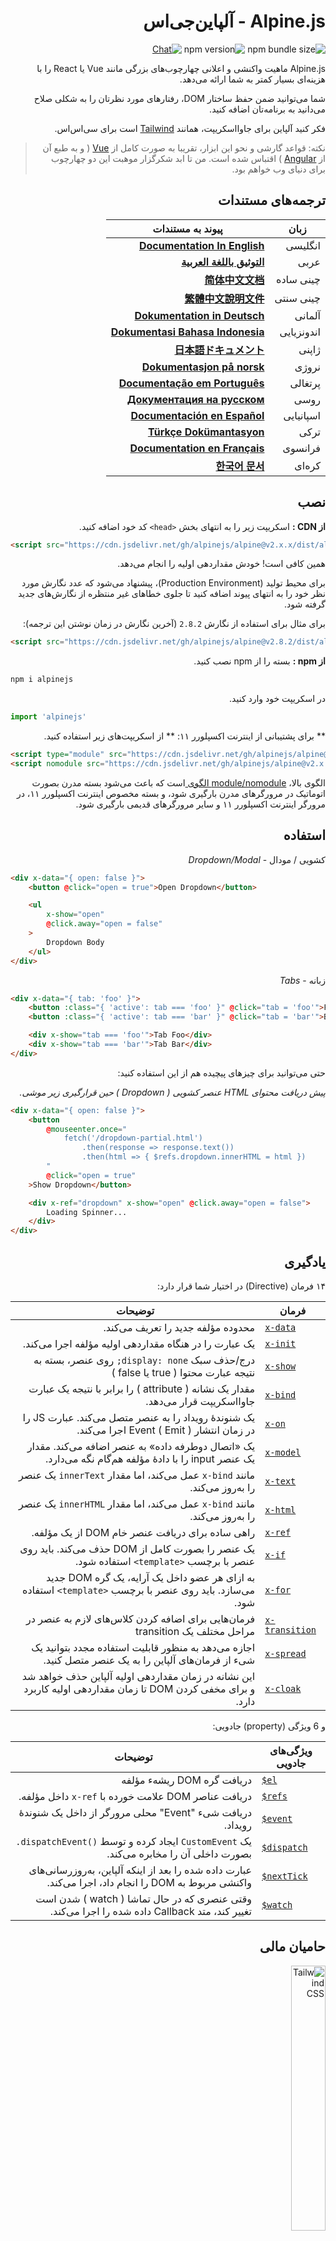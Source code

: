 <div dir="rtl">
  
# Alpine.js - آلپاین‌جی‌اس

![npm bundle size](https://img.shields.io/bundlephobia/minzip/alpinejs)
![npm version](https://img.shields.io/npm/v/alpinejs)
[![Chat](https://img.shields.io/badge/chat-on%20discord-7289da.svg?sanitize=true)](https://alpinejs.codewithhugo.com/chat/)

Alpine.js ماهیت واکنشی و اعلانی چهارچوب‌های بزرگی مانند Vue یا React را با هزینه‌ای بسیار کمتر به شما ارائه می‌دهد.

شما می‌توانید ضمن حفظ ساختار DOM، رفتارهای مورد نظرتان را به شکلی صلاح می‌دانید به برنامه‌تان اضافه کنید.

فکر کنید آلپاین برای جاوااسکریپت، همانند [Tailwind](https://tailwindcss.com/) است برای سی‌اس‌اس.

> نکته: قواعد گارشی و نحو این ابزار، تقریبا به صورت کامل از [Vue](https://vuejs.org/) ( و به طبع آن از [Angular](https://angularjs.org/) ) اقتباس شده است.
من تا ابد شکرگزار موهبت این دو چهارچوب برای دنیای وب خواهم بود.

## ترجمه‌های مستندات

| زبان | پیوند به مستندات |
| --- | --- |
| انگلیسی | [**Documentation In English**](./README.md) |
| عربی | [**التوثيق باللغة العربية**](./README.ar.md) |
| چینی ساده | [**简体中文文档**](./README.zh-CN.md) |
| چینی سنتی | [**繁體中文說明文件**](./README.zh-TW.md) |
| آلمانی | [**Dokumentation in Deutsch**](./README.de.md) |
| اندونزیایی | [**Dokumentasi Bahasa Indonesia**](./README.id.md) |
| ژاپنی | [**日本語ドキュメント**](./README.ja.md) |
| نروژی | [**Dokumentasjon på norsk**](./README.no.md) |
| پرتغالی | [**Documentação em Português**](./README.pt.md) |
| روسی | [**Документация на русском**](./README.ru.md) |
| اسپانیایی | [**Documentación en Español**](./README.es.md) |
| ترکی | [**Türkçe Dokümantasyon**](./README.tr.md) |
| فرانسوی | [**Documentation en Français**](./README.fr.md) |
| کره‌ای | [**한국어 문서**](./README.ko.md) |

## نصب

**از CDN :** اسکریپت زیر را به انتهای بخش `<head>` کد خود اضافه کنید.

<div dir="ltr">

```html
<script src="https://cdn.jsdelivr.net/gh/alpinejs/alpine@v2.x.x/dist/alpine.min.js" defer></script>
```

</div>

همین کافی است! خودش مقداردهی اولیه را انجام می‌دهد.

برای محیط تولید (Production Environment)، پیشنهاد می‌شود که عدد نگارش مورد نظر خود را به انتهای پیوند اضافه کنید تا جلوی خطاهای غیر منتظره از نگارش‌های جدید گرفته شود.

برای مثال برای استفاده از نگارش `2.8.2` (آخرین نگارش در زمان نوشتن این ترجمه):

<div dir="ltr">

```html
<script src="https://cdn.jsdelivr.net/gh/alpinejs/alpine@v2.8.2/dist/alpine.min.js" defer></script>
```

</div>

**از npm :** بسته را از npm نصب کنید.

<div dir="ltr">

```js
npm i alpinejs
```

</div>

در اسکریپت خود وارد کنید.

<div dir="ltr">

```js
import 'alpinejs'
```

</div>

** برای پشتیبانی از اینترنت اکسپلورر ۱۱: ** از اسکریپت‌های زیر استفاده کنید.

<div dir="ltr">

```html
<script type="module" src="https://cdn.jsdelivr.net/gh/alpinejs/alpine@v2.x.x/dist/alpine.min.js"></script>
<script nomodule src="https://cdn.jsdelivr.net/gh/alpinejs/alpine@v2.x.x/dist/alpine-ie11.min.js" defer></script>
```

</div>

الگوی بالا، [module/nomodule الگوی ](https://philipwalton.com/articles/deploying-es2015-code-in-production-today/)
است که باعث می‌شود بسته مدرن بصورت اتوماتیک در مرورگرهای مدرن بارگیری شود، و بسته مخصوص اینترنت اکسپلورر ۱۱، در مرورگر اینترنت اکسپلورر ۱۱ و سایر مرورگرهای قدیمی بارگیری شود.

## استفاده

کشویی / مودال - *Dropdown/Modal*

<div dir="ltr">

```html
<div x-data="{ open: false }">
    <button @click="open = true">Open Dropdown</button>

    <ul
        x-show="open"
        @click.away="open = false"
    >
        Dropdown Body
    </ul>
</div>
```

</div>

زبانه - *Tabs*

<div dir="ltr">

```html
<div x-data="{ tab: 'foo' }">
    <button :class="{ 'active': tab === 'foo' }" @click="tab = 'foo'">Foo</button>
    <button :class="{ 'active': tab === 'bar' }" @click="tab = 'bar'">Bar</button>

    <div x-show="tab === 'foo'">Tab Foo</div>
    <div x-show="tab === 'bar'">Tab Bar</div>
</div>
```

</div>

حتی می‌توانید برای چیزهای پیچیده هم از این استفاده کنید:

*پیش دریافت محتوای HTML عنصر کشویی ( Dropdown ) حین قرارگیری زیر موشی.*

<div dir="ltr">

```html
<div x-data="{ open: false }">
    <button
        @mouseenter.once="
            fetch('/dropdown-partial.html')
                .then(response => response.text())
                .then(html => { $refs.dropdown.innerHTML = html })
        "
        @click="open = true"
    >Show Dropdown</button>

    <div x-ref="dropdown" x-show="open" @click.away="open = false">
        Loading Spinner...
    </div>
</div>
```

</div>

## یادگیری

۱۴ فرمان (Directive) در اختیار شما قرار دارد:

| فرمان | توضیحات |
| --- | --- |
| <div dir="ltr">[`x-data`](#x-data)</div> | محدوده مؤلفه جدید را تعریف می‌کند. |
| <div dir="ltr">[`x-init`](#x-init)</div> | یک عبارت را در هنگاه مقداردهی اولیه مؤلفه اجرا می‌کند. |
| <div dir="ltr">[`x-show`](#x-show)</div> | درج/حذف سبک `display: none;` روی عنصر، بسته به نتیجه عبارت محتوا ( true یا false ) |
| <div dir="ltr">[`x-bind`](#x-bind)</div> | مقدار یک نشانه ( attribute ) را برابر با نتیجه یک عبارت جاوااسکریپت قرار می‌دهد. |
| <div dir="ltr">[`x-on`](#x-on)</div> | یک شنوندهٔ رویداد را به عنصر متصل می‌کند. عبارت JS را در زمان انتشار ( Emit ) Event اجرا می‌کند. |
| <div dir="ltr">[`x-model`](#x-model)</div> | یک «اتصال دوطرفه داده» به عنصر اضافه می‌کند. مقدار یک عنصر input را با دادهٔ مؤلفه هم‌گام نگه می‌دارد. |
| <div dir="ltr">[`x-text`](#x-text)</div> | مانند `x-bind` عمل می‌کند، اما مقدار `innerText` یک عنصر را به‌روز می‌کند. |
| <div dir="ltr">[`x-html`](#x-html)</div> | مانند `x-bind` عمل می‌کند، اما مقدار `innerHTML` یک عنصر را به‌روز می‌کند. |
| <div dir="ltr">[`x-ref`](#x-ref)</div> | راهی ساده برای دریافت عنصر خام DOM از یک مؤلفه. |
| <div dir="ltr">[`x-if`](#x-if)</div> | یک عنصر را بصورت کامل از DOM حذف می‌کند. باید روی عنصر با برچسب `<template>` استفاده شود. |
| <div dir="ltr">[`x-for`](#x-for)</div> | به ازای هر عضو داخل یک آرایه، یک گره DOM جدید می‌سازد. باید روی عنصر با برچسب `<template>` استفاده شود. |
| <div dir="ltr">[`x-transition`](#x-transition)</div> | فرمان‌هایی برای اضافه کردن کلاس‌های لازم به عنصر در مراحل مختلف یک transition |
| <div dir="ltr">[`x-spread`](#x-spread)</div> | اجازه می‌دهد به منظور قابلیت استفاده مجدد بتوانید یک شیء از فرمان‌های آلپاین را به یک عنصر متصل کنید. |
| <div dir="ltr">[`x-cloak`](#x-cloak)</div> | این نشانه در زمان مقداردهی اولیه آلپاین حذف خواهد شد و برای مخفی کردن DOM تا زمان مقداردهی اولیه کاربرد دارد. |

و 6 ویژگی (property) جادویی:

| ویژگی‌های جادویی | توضیحات |
| --- | --- |
| <div dir="ltr">[`$el`](#el)</div> |  دریافت گره DOM ریشهء مؤلفه |
| <div dir="ltr">[`$refs`](#refs)</div> | دریافت عناصر DOM علامت خورده با `x-ref` داخل مؤلفه. |
| <div dir="ltr">[`$event`](#event)</div> | دریافت شیء "Event" محلی مرورگر از داخل یک شنوندهٔ رویداد. |
| <div dir="ltr">[`$dispatch`](#dispatch)</div> | یک `CustomEvent` ایجاد کرده و توسط <span dir="ltr">`.dispatchEvent()`</span> بصورت داخلی آن را مخابره می‌کند. |
| <div dir="ltr">[`$nextTick`](#nexttick)</div> | عبارت داده شده را بعد از اینکه آلپاین، به‌روزرسانی‌های واکنشی مربوط به DOM را انجام داد، اجرا می‌کند. |
| <div dir="ltr">[`$watch`](#watch)</div> | وقتی عنصری که در حال تماشا ( watch ) شدن است تغییر کند، متد Callback داده شده را اجرا می‌کند. |


## حامیان مالی

<img width="33%" src="https://refactoringui.nyc3.cdn.digitaloceanspaces.com/tailwind-logo.svg" alt="Tailwind CSS">

**می‌خواهید لوگوی شما اینجا بیاید؟ [در توییتر پیام دهید.](https://twitter.com/calebporzio)**

## پروژه‌های انجام شده توسط جامعه

* [Alpine Devtools](https://github.com/HugoDF/alpinejs-devtools)
* [Alpine Magic Helpers](https://github.com/KevinBatdorf/alpine-magic-helpers)
* [Alpine Weekly Newsletter](https://alpinejs.codewithhugo.com/newsletter/)
* [Spruce (State Management)](https://github.com/ryangjchandler/spruce)
* [Awesome Alpine](https://github.com/ryangjchandler/awesome-alpine)
* [Turbolinks Adapter](https://github.com/SimoTod/alpine-turbolinks-adapter)

### فرمان‌ها - Directives

---

### `x-data`

**مثال :**
<span dir="ltr">`<div x-data="{ foo: 'bar' }">...</div>`</span>

**ساختار**
<span dir="ltr">`<div x-data="[object literal]">...</div>`</span>

`x-data` یک محدودهٔ مؤلفه جدید تعریف می‌کند و به چهارچوب دستور می‌دهد که یک مؤلفه با شیء دادهٔ وارد شده بسازد.

فرض کنید این همان ویژگی `data` در یک مؤلفه Vue است.

**استخراج منطق مؤلفه**

می‌توانید داده (و رفتار) را بصورت متدهایی با قابلیت استفاده مجدد استخراج کنید.

<div dir="ltr">

```html
<div x-data="dropdown()">
    <button x-on:click="open">Open</button>

    <div x-show="isOpen()" x-on:click.away="close">
        // عنصر کشویی - Dropdown
    </div>
</div>

<script>
    function dropdown() {
        return {
            show: false,
            open() { this.show = true },
            close() { this.show = false },
            isOpen() { return this.show === true },
        }
    }
</script>
```

</div>

> **برای کاربرانی که از سامانه‌های بسته‌بندی کننده (Bundler) استفاده می‌کنند:**
لطفا این نکته را در نظر داشته باشید که آلپاین به متدهایی دسترسی پیدا می‌کند که در محدوده ی کلی ( `window` ) تعریف شده باشند، باید بطور مشخص متدهایتان را به `window` متصل کنید تا بتوانید در `x-data` از آنها استفاده کنید. مانند <span dir="ltr">`window.dropdown = function () {}`</span>.
( این به آن خاطر است که در Webpack، Rollup، Parcel و ... توابعی که تعریف می‌کنید بصورت پیش فرض در محدوده ماژولِ مورد استفاده تعریف می‌شوند، نه `window`. )


همچنین می‌توانید چندیدن شیء داده را با استفاده از تخریب شیء (object destructuring) با هم مخلوط کنید.

<div dir="ltr">

```html
<div x-data="{...dropdown(), ...tabs()}">
```

</div>

---

### `x-init`
**مثال:**
<span dir="ltr">`<div x-data="{ foo: 'bar' }" x-init="foo = 'baz'"></div>`</span>

**ساختار:**
<span dir="ltr">`<div x-data="..." x-init="[expression]"></div>`</span>

`x-init` یک عبارت را در هنگاه مقدار دهی اولیه مؤلفه اجرا می‌کند.

If you wish to run code AFTER Alpine has made its initial updates to the DOM (something like a `mounted()` hook in VueJS), you can return a callback from `x-init`, and it will be run after:

اگر می‌خواهید که کدی را بعد از اینکه Alpine آپدیت‌های اولیه ی خود روی DOM را انجام داده، اجرا کنید ( چیزی مانند قلاب `mounted` در VueJS )، می‌توانید یک callback از `x-init` بازگردانید، که پس از آن اجرا خواهد شد.

<div dir="ltr">`x-init="() => { // در اینجا ما به وضعیت پس از مقداردهی اولیه DOM دسترسی داریم. // }"`</div>

---

### `x-show`
**مثال:**
<span dir="ltr">`<div x-show="open"></div>`</span>

**ساختار:**
<span dir="ltr">`<div x-show="[عبارت]"></div>`</span>

`x-show` استایل `display: none;` روی عنصر را بسته به نتیجه عبارت محتوا ( `true` یا `false` ) درج یا حذف می‌کند.

**x-show.transition**

`x-show.transition` یک API ساده برای این است که بتوانید عملیات `x-show` را با استفاده از transition‌های css لذت بخش تر کنید.

<div dir="ltr">

```html
<div x-show.transition="open">
    این محتوا با انتقال وارد و خارج می‌شود.
</div>
```

</div>

| فرمان | توضیحات |
| --- | --- |
| <span dir="ltr">`x-show.transition`</span> | یک Fade و Scale همزمان. (opacity, scale: 0.95, timing-function: cubic-bezier(0.4, 0.0, 0.2, 1), duration-in: 150ms, duration-out: 75ms)
| <span dir="ltr">`x-show.transition.in`</span> | فقط transition به داخل. |
| <span dir="ltr">`x-show.transition.out`</span> | فقط transition به خارج. |
| <span dir="ltr">`x-show.transition.opacity`</span> | فقط از fade استفاده کن. |
| <span dir="ltr">`x-show.transition.scale`</span> | فقط از scale استفاده کن. |
| <span dir="ltr">`x-show.transition.scale.75`</span> | سفارشی کردن مقدار "scale" در CSS به `transform: scale(.75)`. |
| <span dir="ltr">`x-show.transition.duration.200ms`</span> | تنظیم ورود transition به 200ms. خروج به نصف این مقدار تنظیم می‌شود(100ms). |
| <span dir="ltr">`x-show.transition.origin.top.right`</span> | سفارشی کردن مقدار "transform origin" در CSS به `transform-origin: top right`. |
| <span dir="ltr">`x-show.transition.in.duration.200ms.out.duration.50ms`</span> | مدت‌های مختلف برای "ورود - in" و "خروج - in". |


> نکته: تمام این اصلاح‌کننده‌های transition می‌توانند با همدیگر به کار بروند. برای مثال این فرمان (هرچند مسخره! اما) درست است :
> 
> `x-show.transition.in.duration.100ms.origin.top.right.opacity.scale.85.out.duration.200ms.origin.bottom.left.opacity.scale.95`

> نکته: `x-show` منتظر خواهد ماند تا تمامی فرزندان عنصرش transition خروجشان را به پایان برسانند، اگر می‌خواهید این رفتار را دور بزنید، عبارت `.immediate` را اضافه کنید.


<div dir="ltr">

```html
<div x-show.immediate="open">
    <div x-show.transition="open">
</div>
```

</div>

---

### `x-bind`

> نکته: می‌توانید از ترکیب کوتاه‌تر ":" استفاده کنید:
<span dir="ltr">`:type="..."`.</span>

**مثال:**
<span dir="ltr">`<input x-bind:type="inputType">`</span>

**ساختار:**
<span dir="ltr">`<input x-bind:[attribute]="[expression]">`</span>

`x-bind` مقدار یک نشانه ( attribute ) را برابر با نتیجه ی یک عبارت جاوااسکریپت قرار می‌دهد. عبارت داخل آن، به تمامی کلید‌های آبجکت دیتای مؤلفه دسترسی دارد، و هر  زمان که دیتای آن آپدیت شد، آن هم آپدیت می‌شود.

> نکته: اتصالات نشانه ها، تنها زمانی آپدیت می‌شوند که وابستگی هایشان آپدیت شوند. چهارچوب آنقدر باهوش هست که تغییرات دیتا را نظارت کند و بفهمد کدام اتصالات به دیتای تغییر یافته بستگی دارند.

**`x-bind` برای نشانه ی کلاس ها**

`x-bind` وقتی که به یک نشانه ی `class` متصل شود، به شیوه ی متفاوتی عمل می‌کند.

برای کلاس ها، شما مقدار را برابر یا یک آبجکت قرار می‌دهید که کلید‌های آن، نام `class`‌های مورد نظر می‌باشد، و مقادیر این کلیدها، عبارت هایی هستند که نتیجه ی ( یا مقدار ) آنها، مشخص می‌کند که `class` مورد نظر در عنصر اعمال شود یا خیر.

برای مثال:
`<div x-bind:class="{ 'hidden': foo }"></div>`

در این مثال, کلاس "hidden" فقط زمانی اعمال می‌شود که مقدار دیتای `foo` برابر با `true` شود.

**`x-bind` برای نشانه‌های بولی ( True یا False )**


`x-bind` همانطور که از نشانه‌های مقداری پشتیبانی می‌کند، از نشانه‌ها boolean هم پشتیبانی می‌کند، استفاده از یک متغیر به عنوان شرط یا هر عبارت جاوااسکریپت که به مقادیر `true` یا `false` نتیجه می‌شود.

برای مثال:

<div dir="ltr">

```html
<!-- با در نظر گرفتن: -->
<button x-bind:disabled="myVar">Click me</button>

<!-- زمانی که `myVar` برابر با `true` باشد: -->
<button disabled="disabled">Click me</button>

<!-- زمانی که `myVar` برابر با `false` باشد: -->
<button>Click me</button>
```

</div>

این نشانه ی `disabled` را بسته به `true` یا `false` بودن مقدار `myVar` به عنصر اضافه / حذف می‌کند.


نشانه‌های بولین طبق [ مشخصات HTML ](https://html.spec.whatwg.org/multipage/indices.html#attributes-3:boolean-attribute) پشتیبانی می‌شوند. برای مثال `disabled`، `readonly`، `required`، `checked`، `hidden`، `selected`، `open` و ... .

> نکته: اگر می‌خواهید وضعیت `false` برای نشانه ی شما نمایش داده شود، مثل
<span dir="ltr">`aria-*`</span>
، عبارت
<span dir="ltr">`.toString()`</span>
را به مقدار نشانه اضافه کنید و به نشانه متصل کنید. برای مثال : 
<span dir="ltr">`:aria-expanded="isOpen.toString()"`</span>
 برای هر مقدار `isOpen` به عنصر اضافه خواهد شد، چه `true` باشد و چه `false`.

**تغییر دهنده <span dir="ltr">`.camel`</span>**
**مثل :**
<span dir="ltr">`<svg x-bind:view-box.camel="viewBox">`</span>


تغییر دهنده `camel`، معادل "camel case" یک نشانه را به مقدار خود متصل می‌کند. در مثال بالا، مقدار نشانه `viewBox`، به نشانه  با نام `viewBox` متصل می‌شود، به جای نشانه با نام `view-box`.

---

### `x-on`

> نکته: شما آزادید تا از ترکیب "@" استفاده کنید. : <span dir="ltr">`@click="..."`</span>.

**مثال:** <span dir="ltr">`<button x-on:click="foo = 'bar'"></button>`</span>

**ساختار:** <span dir="ltr">`<button x-on:[event]="[expression]"></button>`</span>

`x-on` به المنتی که به آن متصل شده است، یک "Event Listener" وصل می‌کند. وقتی که "event" مورد نظر اعلان می‌شود، عبارت جاوااسکریپتی که به عنوان مقدار `x-on` ست کرده اید، اجرا می‌شود. شما می‌توانید `x-on` را با هر "Event" ای که برای عنصر مورد نظر در دسترس است استفاده کنید. برای دسترسی به لیست کامل "Event"‌ها و مقادیر احتمالی آنها، به [مرجع "Event"‌ها در MDN](https://developer.mozilla.org/en-US/docs/Web/Events) مراجعه کنید.

اگر هر دیتایی در این عبارت تغییر داده شود، سایر نشانه‌های "متصل" به این دیتا هم آپدیت خواهند شد.

> نکته: شما همچنین می‌توانید در مقدار آن، نام یک متد را قرار دهید.

**مثال:** <span dir="ltr">`<button x-on:click="myFunction"></button>`</span>

این برابر است با: <span dir="ltr">`<button x-on:click="myFunction($event)"></button>`</span>

**تغییر دهنده‌های `keydown`**

**مثال:** <span dir="ltr">`<input type="text" x-on:keydown.escape="open = false">`</span>

شما می‌توانید برای استفاده از تغییر دهنده‌های "keydown" اضافه شده به فرمان `x-on:keydown`، یک نوع کلید خاص را مشخص کنید. در نظر داشته باشید که نام تغییر دهنده ها، معادل "Kebab-case" مقادیر `Event.key` هستند.

مثال ها: `enter`، `escape`، `arrow-up`، `arrow-down`

> نکته: همچنین می‌توانید به "Event" ترکیب کلید‌های سیستمی "Listen" کنید:
<span dir="ltr">`x-on:keydown.cmd.enter="foo"`</span>

**تغییر دهنده <span dir="ltr">`.away`</span>**

**مثال:** <span dir="ltr">`<div x-on:click.away="showModal = false"></div>`</span>

زمانی که تغییر دهنده ی 
<span dir="ltr">`.away`</span>
حاضر باشد، عبارت مسئول رویداد فقط زمانی اجرا می‌شود که رویداد از یک منشا دیگری آغاز شده باشد، نه خود عنصر و فرزندان آن. 

این زمانی به کار می‌آید که می‌خواهیم المنت‌های کشویی و مودال‌ها را با کلیک کاربر روی سایر نقاط DOM مخفی کنیم.

**تغییر دهنده <span dir="ltr">`.prevent`</span>**
**مثال:** <span dir="ltr">`<input type="checkbox" x-on:click.prevent>`</span>

اضافه کردن `.prevent` به یک شنونده رویداد ( Event Listener )، باعث می‌شود که متد `preventDefault` روی رویداد مورد نظر اجرا شود. در مثال بالا، این باعث می‌شود که عنصر "Checkbox" با کلیک کاربر تیک نمیخورد.

**تغییر دهنده <span dir="ltr">`.stop`</span>**
**مثال:** <span dir="ltr">`<div x-on:click="foo = 'bar'"><button x-on:click.stop></button></div>`</span>


اضافه کردن `.stop` به یک شنونده رویداد، باعث فراخوانی متد `stopPropagation` روی رویداد مورد نظر می‌شود. در مثال بالا، این به آن معنیست که رویداد "click" بصورت حبابی از عنصر `<button>` به عنصر خارجی `<div>` نخواهد رسید. به عبارت دیگر، وقتی کاربر روی `<button>` کلیک می‌کند، متغییر `foo` مقدار `'bar'` را نخواهد گرفت.

**تغییر دهنده <span dir="ltr">`.self`</span>**
**مثال:** <span dir="ltr">`<div x-on:click.self="foo = 'bar'"><button></button></div>`</span>

اضافه کردن 
<span dir="ltr">`.self`</span>
 به یک شنونده ی رویداد، باعث می‌شود که عبارت متصل شده به آن فقط زمانی فراخوانی شود که 
<span dir="ltr">`$event.target`</span>
خود عنصر باشد. در مثال بالا، این به به آن معنیست که رویداد "click" که بصورت حبابی از عنصر `<button>` به عنصر خارجی `<div>` می‌رسد، عبارت متصل به آن را **اجرا نخواهد کرد**.

**تغییر دهنده <span dir="ltr">`.window`</span>**
**مثال:** <span dir="ltr">`<div x-on:resize.window="isOpen = window.outerWidth > 768 ? false : open"></div>`</span>

اضافه کردن 
<span dir="ltr">`.window`</span>
 به یک شنونده ی رویداد، باعث می‌شود که شنونده به جای نصب روی نود DOM تعریف شده، روی آبجکت کلی "window" نصب می‌شود. این زمانی به کار می‌آید که می‌خواهید وضعیت یک مؤلفه را به همراه تغییری در "window" تغییر دهید، مثل رویداد "resize". در این مثال، وقتی که عرض پنجره از 768 پیکسل بیشتر شود، ما مودال یا عنصر کشویی مورد نظر را می‌بندیم، در غیر اینصورت وضعیت ثابت می‌ماند.

>نکته: شما همچنین می‌توانید از تغییر دهنده
<span dir="ltr">`.document`</span>
استفاده کنید تا شنونده را به جای `window` به `document` متصل کنید.

**تغییر دهنده <span dir="ltr">`.once`</span>**
**مثال:** `<button x-on:mouseenter.once="fetchSomething()"></button>`

اضافه کردن تغییر دهنده
<span dir="ltr">`.once`</span>
به یک شنونده رویداد، اطمینان حاصل می‌کند که شنونده فقط یک بار اجرا می‌شود. این زمانی به کار می‌آید که بخواهیم کاری را فقط یک بار انجام دهیم، مثل دریافت بخش هایی از "HTML" و امثال آنها.


**تغییر دهنده <span dir="ltr">`.passive`</span>**
**مثال:** `<button x-on:mousedown.passive="interactive = true"></button>`

اضافه کردن تغییر دهنده
<span dir="ltr">`.passive`</span>
به یک شنونده رویداد، آن شنونده را منفعل می‌کند، این به آن معناست که
<span dir="ltr">`preventDefault()`</span>
روی هیچ رویدادی که پردازش می‌شود کار نخواهد کرد. برای مثال، این رفتار می‌تواند به کارایی اسکرول در دستگاه‌های تاچ کمک کند.


**تغییر دهنده <span dir="ltr">`.debounce`</span>**
**مثال:** `<input x-on:input.debounce="fetchSomething()">`

تغییر دهنده ی `debounce`، اجازه می‌دهد تا یک شنونده ی رویداد را "رد" کرد. به عبارت دیگر، شنونده ی رویداد تا وقتی که یک زمان معین از آخرین اعلان رویداد نگذشته باشد، اجرا نخواهد شد. وقتی که زمان اجرای شنونده ی رویداد فرارسید، آخرین فراخوانی شنونده اجرا خواهد شد.

زمان پیش فرض انتظار "debounce" 250 میلی ثانیه است.

اگر مایلید این زمان را شخصی سازی کنید، می‌توانید به این شکل عمل کنید :

<div dir="ltr">

```
<input x-on:input.debounce.750="fetchSomething()">
<input x-on:input.debounce.750ms="fetchSomething()">
```

</div>

**تغییر دهنده <span dir="ltr">`.camel`</span>**
**مثال:** `<input x-on:event-name.camel="doSomething()">`

تغییر دهنده
<span dir="ltr">`.camel`</span>
، یک شنونده به رویداد با نامی معادل "camel case" شده ی نام رویداد داده شده متصل خواهد کرد.
در مثال بالا، عبارت مشخص شده، زمانی اجرا می‌شود که رویدادی با نام `eventName` منتشر شده باشد.

---

### `x-model`
**مثال:** <span dir="ltr">`<input type="text" x-model="foo">`</span>

**ساختار:** <span dir="ltr">`<input type="text" x-model="[data item]">`</span>

`x-model` یک "اتصال دوطرفه داده" به عنصر اضافه می‌کند. به عبارت دیگر، مقدار یک عنصر input را با داده ی متناظر آن در مؤلفه هماهنگ نگه می‌دارد.

> نکته: `x-model` به اندازه ای باهوش است که می‌تواند تغییرات در المنت‌ها ورودی text، checkboxها، دکمه‌های radio، textarea ها، select ها، و multiple select‌ها را تشخیص دهد. در این سناریو ها، باید آنطور که
[Vue عمل می‌کند](https://vuejs.org/v2/guide/forms.html)
، عمل کند.

**تغییر دهنده <span dir="ltr">`.number`</span>**
**مثال:** <span dir="ltr">`<input x-model.number="age">`</span>

تغییر دهنده
<span dir="ltr">`.number`</span>
، مقدار یک فیلد ورودی را به عدد تبدیل می‌کند. اگر مقدار مورد نظر قابل پارس کردن به عدد نباشد، مقدار اصلی را باز می‌گرداند.

**تغییر دهنده <span dir="ltr">`.debounce`</span>**
**مثال:** <span dir="ltr">`<input x-model.debounce="search">`</span>

The `debounce` modifier allows you to add a "debounce" to a value update. In other words, the event handler will NOT run until a certain amount of time has elapsed since the last event that fired. When the handler is ready to be called, the last handler call will execute.

تغییر دهنده
<span dir="ltr">`.debounce`</span>
اجازه میدهد که به آپدیت مقدار فیلد ورودی، رفتار رد کردن ( Debounce ) بدهید. به عبارت دیگر، شنونده ی رویداد تا وقتی که یک زمان معین از آخرین اعلان رویداد نگذشته باشد، اجرا نخواهد شد. وقتی که زمان اجرای شنونده ی رویداد فرارسید، آخرین فراخوانی شنونده اجرا خواهد شد.

زمان پیش فرض انتظار "debounce" 250 میلی ثانیه است.

اگر مایلید این زمان را شخصی سازی کنید، می‌توانید به این شکل عمل کنید :

<div dir="ltr">

```
<input x-model.debounce.750="search">
<input x-model.debounce.750ms="search">
```

</div>

---

### `x-text`
**مثال:** <span dir="ltr">`<span x-text="foo"></span>`</span>

**ساختار:** <span dir="ltr">`<span x-text="[expression]"`</span>

`x-text` مانند `x-bind` عمل می‌کند، اما به جای آپدیت کردن مقدار یک نشانه، مقدار `innerText` عنصر را آپدیت می‌کند.

---

### `x-html`
**مثال:** <span dir="ltr">`<span x-html="foo"></span>`</span>

**ساختار:** <span dir="ltr">`<span x-html="[expression]"`</span>

`x-text` مانند `x-bind` عمل می‌کند، اما به جای آپدیت کردن مقدار یک نشانه، مقدار `innerHTML` عنصر را آپدیت می‌کند.


> :اخطار: **فقط روی محتوای قابل اعتماد استفاده کنید، هرگز روی محتوایی که کاربر وارد کرده است استفاده نکنید.** :اخطار:
>
> رندر کردن HTML از سمت شخص ثالث، به راحتی منجر به آسیب پذیری [XSS](https://developer.mozilla.org/en-US/docs/Glossary/Cross-site_scripting) خواهد شد.

---

### `x-ref`
**مثال:** <span dir="ltr">`<div x-ref="foo"></div><button x-on:click="$refs.foo.innerText = 'bar'"></button>`</span>

**ساختار:** <span dir="ltr">`<div x-ref="[ref name]"></div><button x-on:click="$refs.[ref name].innerText = 'bar'"></button>`</span>

`x-ref` یک راه ساده برای دریافت عنصر DOM بصورت خام از مؤلفهتان فراهم می‌کند. با قرار دادن نشانه ی `x-ref` روی یک المنت، شما عنصر مورد نظر را در اختیار تمامی شنونده‌های رویداد قرار خواهید داد که می‌توانند از طریق آبجکت
<span dir="ltr">`$refs`</span>
به آن دسترسی داشته باشند.

این یک جایگزین مفید به جای اختصاص دادن id روی المنت‌ها و استفاده از
<span dir="ltr">`document.querySelector`</span>
در همه جای کدتان است.

> نکته: اگر نیاز داشته باشید، می‌توانید از مقادیر داینامیک هم برای `x-ref` استفاده کنید:
<span dir="ltr">`<span :x-ref="item.id"></span>`</span>

---

### `x-if`
**مثال:** <span dir="ltr">`<template x-if="true"><div>Some Element</div></template>`</span>

**ساختار:** <span dir="ltr">`<template x-if="[expression]"><div>Some Element</div></template>`</span>

برای مواقعی که استفاده از `x-show` کافی نیست، می‌توانید از `x-if` استفاده کنید تا عنصر را بصورت کامل از DOM حذف کند.
یادآوری `x-show` : درج/حذف استایل display: none; روی عنصر بسته به نتیجه عبارت محتوا ( true یا false )

لازم است که از `x-if` روی تگ
<span dir="ltr">`<template></template>`</span>
استفاده شود، به این دلیل که Alpine از DOM مجازی استفاده نمی‌کند، و این روش پیاده سازی اجازه می‌دهد که Alpine قدرتمند بماند و از DOM واقعی برای جادوی خودش استفاده کند.

> نکته: `x-if` باید در داخل تگ 
<span dir="ltr">`<template></template>`</span>
یک عنصر ریشه بیشتر نداشته باشد.

> نکته: در هنگام استفاده از `template` داخل تگ `svg`، باید یک
[polyfill](https://github.com/alpinejs/alpine/issues/637#issuecomment-654856538)
به صفحه اضافه کنید که قبل از مقداردهی اولیه Alpine اجرا شود.

---

### `x-for`
**مثال:**

<div dir="ltr">

```html
<template x-for="item in items" :key="item">
    <div x-text="item"></div>
</template>
```

</div>

> نکته: اتصال `:key` اختیاری است، اما به شدت توصیه می‌شود.

`x-for` در اختیار شماست برای زمانی که می‌خواهید به ازای هر آیتم داخل یک آرایه، یک نود DOM جدید بسازید. این باید شبیه `v-for` در Vue باشد، با این تفاوت که باید روی تگ `template` قرار گیرد، نه روی یک عنصر DOM معمولی.

اگر می‌خواهید به اندیس کنونی حلقه دستیابی داشته باشید، از سینتکس زیر استفاده کنید :

<div dir="ltr">

```html
<template x-for="(item, index) in items" :key="index">
    <!-- You can also reference "index" inside the iteration if you need. -->
    <div x-text="index"></div>
</template>
```

</div>

اگر می‌خواهید به آبجکت آرایه ( کالکشن ) دور مورد نظر دست یابید، از سینتکس زیر استفاده کنید:

<div dir="ltr">

```html
<template x-for="(item, index, collection) in items" :key="index">
    <div>
        <!-- You can also reference "collection" inside the iteration if you need. -->
        <!-- Current item. -->
        <div x-text="item"></div>
        <!-- Same as above. -->
        <div x-text="collection[index]"></div>
        <!-- Previous item. -->
        <div x-text="collection[index - 1]"></div>
    </div>
</template>
```

</div>

> نکته: `x-for` باید در داخل تگ 
<span dir="ltr">`<template></template>`</span>
یک عنصر ریشه بیشتر نداشته باشد.

> نکته: در هنگام استفاده از `template` داخل تگ `svg`، باید یک
[polyfill](https://github.com/alpinejs/alpine/issues/637#issuecomment-654856538)
به صفحه اضافه کنید که قبل از مقداردهی اولیه Alpine اجرا شود.

#### `x-for`‌های تودرتو :
شما می‌توانید حلقه‌های `x-for` را داخل هم قرار دهید، اما باید هر حلقه را درون یک عنصر بگذارید، برای مثال :

<div dir="ltr">

```html
<template x-for="item in items">
    <div>
        <template x-for="subItem in item.subItems">
            <div x-text="subItem"></div>
        </template>
    </div>
</template>
```

</div>

#### دور زدن روی یک رنج

Alpine از سینتکس `i in n` پشتیبانی می‌کند، که `n` یک عدد است و به شما اجازه ی دور زدن حول یک رنج ثابت از عناصر را می‌دهد.

<div dir="ltr">

```html
<template x-for="i in 10">
    <span x-text="i"></span>
</template>
```

</div>

---

### `x-transition`
**مثال:**

<div dir="ltr">

```html
<div
    x-show="open"
    x-transition:enter="transition ease-out duration-300"
    x-transition:enter-start="opacity-0 transform scale-90"
    x-transition:enter-end="opacity-100 transform scale-100"
    x-transition:leave="transition ease-in duration-300"
    x-transition:leave-start="opacity-100 transform scale-100"
    x-transition:leave-end="opacity-0 transform scale-90"
>...</div>
```

</div>

<div dir="ltr">

```html
<template x-if="open">
    <div
        x-transition:enter="transition ease-out duration-300"
        x-transition:enter-start="opacity-0 transform scale-90"
        x-transition:enter-end="opacity-100 transform scale-100"
        x-transition:leave="transition ease-in duration-300"
        x-transition:leave-start="opacity-100 transform scale-100"
        x-transition:leave-end="opacity-0 transform scale-90"
    >...</div>
</template>
```

</div>

> مثال بالا، از کلاس‌های چهارچوب [Tailwind CSS](https://tailwindcss.com) استفاده می‌کند.

آلپاین شش فرمان مختلف transition برای قراردادن کلاس در مراحل گوناگون transition یک عنصر بین وضعیت مخفی (Hidden) و (Shown) در اختیار قرار می‌دهد. این فرمان‌ها، هم با `x-show` کار می‌کنند و هم با `x-if`.

این فرمان‌ها کاملا مثل فرمان‌های Transition چهارچوب VueJS رفتار می‌کنند، منتها نام گذاری اینها متفاوت و معقولانه تر است.

| فرمان‌ها | توضیحات |
| --- | --- |
| <div dir="ltr">`:enter`</div> | در کل فاز ورود اعمال می‌شود. |
| <div dir="ltr">`:enter-start`</div> | قبل از اینکه عنصر وارد شود اضافه می‌شود، و 1 فریم بعد از ورود عنصر حذف می‌شود. |
| <div dir="ltr">`:enter-end`</div> | 1 فریم بعد از ورود عنصر اضافه می‌شود ( زمانی که `enter-start` حذف میشود )، وقتی که transition یا animation پایان می‌یابد، حذف می‌شود. 
| <div dir="ltr">`:leave`</div> | در کل فاز خروج اعمال می‌شود. |
| <div dir="ltr">`:leave-start`</div> | به محض شروع transition خروجی اضافه میشود، 1 فریم بعد حذف می‌شود. |
| <div dir="ltr">`:leave-end`</div> | 1 فریم بعد از شروع transition خروجی اضافه می‌شود ( زمانی که `leave-start` حذف میشود )، وقتی که transition یا animation پایان می‌یابد، حذف می‌شود. 

---

### `x-spread`
**مثال:**

<div dir="ltr">

```html
<div x-data="dropdown()">
    <button x-spread="trigger">کشو رو باز کن</button>

    <span x-spread="dialogue">محتوای کشو </span>
</div>

<script>
    function dropdown() {
        return {
            open: false,
            trigger: {
                ['@click']() {
                    this.open = true
                },
            },
            dialogue: {
                ['x-show']() {
                    return this.open
                },
                ['@click.away']() {
                    this.open = false
                },
            }
        }
    }
</script>
```

</div>

`x-spread` به شما اجازه می‌دهد اتصالات Alpine برای یک عنصر را به یک آبجکت قابل استفاده مجدد استخراج کنید.

کلید‌های آبجکت، فرمان‌ها هستند ( می‌تواند هر فرمان ای به همراه تغییر دهنده هایش باشد )، و مقادیر آن، متد هایی هستند که توسط Alpine ارزیابی می‌شوند.


> نکته: برای استفاده از x-spread، یک سری هشدار‌ها وجود دارد :
> - وقتی فرمان ای که می‌خواهیم "spread" کنیم `x-for` باشد، باید از متد مورد نظر، یک عبارت نرمال داخل یک رشته را برگردانید. برای مثال : <span dir="ltr">`['x-for']() { return 'item in items' }`</span>.
> - `x-data` و `x-init` را نمی‌توان داخل یک آبجکت "spread" استفاده کرد.

---

### `x-cloak`
**مثال:** <span dir="ltr">`<div x-data="{}" x-cloak></div>`</span>

نشانه‌های `x-cloak` در زمان مقدار دهی اولیه Alpine از عنصر حذف خواهد شد، این رفتار برای مخفی کردن DOM تا زمان مقداردهی اولیه کاربرد دارد. به طور معمول، این استایل کلی را برای این هدف اضافه می‌کنند.

<div dir="ltr">

```html
<style>
    [x-cloak] {
        display: none !important;
    }
</style>
```

</div>

### ویژگی‌های جادویی

> به جز <span dir="ltr">`$el`</span>، سایر ویژگی‌های جادویی **داخل `x-data` در دسترس نیستند**، زیرا هنوز مؤلفه مقدار دهی اولیه نشده.

---

### <span dir="ltr">`$el`</span>
**مثال:**

<div dir="ltr">

```html
<div x-data>
    <button @click="$el.innerHTML = 'foo'">من را با "foo" جایگزین کن</button>
</div>
```

</div>

<span dir="ltr">`$el`</span> یک ویژگی جادویی است که می‌توان با استفاده از آن، نود DOM ریشه ی مؤلفه را دریافت کرد.

### <span dir="ltr">`$refs`</span>
**مثال:**

<div dir="ltr">

```html
<span x-ref="foo"></span>

<button x-on:click="$refs.foo.innerText = 'bar'"></button>
```

</div>

<span dir="ltr">`$refs`</span> یک ویژگی جادویی است که با استفاده از آن می‌توان المنت‌های DOM علامت خورده با x-ref داخل مؤلفه را دریافت کرد. این زمانی به کار می‌آید که می‌خواهیم بطور دستی المنت‌های DOM را دستکاری کنیم.

---

### <span dir="ltr">`$event`</span>
**مثال:**

<div dir="ltr">

```html
<input x-on:input="alert($event.target.value)">
```

</div>

<span dir="ltr">`$event`</span>
یک ویژگی جادویی است که با استفاده از آن می‌توان داخل یک شنونده ی رویداد، آبجکت "Event" محلی مرورگر از دریافت کرد.

> نکته: ویژگی <span dir="ltr">`$event`</span> فقط در عبارات DOM در دسترس است.

اگر می‌خواهید از داخل یک متد جاوااسکریپت به
<span dir="ltr">`$event`</span>
دسترسی داشته باشید، می‌توانید مستقیما به متد اضافه کنید:

<span dir="ltr">`<button x-on:click="myFunction($event)"></button>`</span>

---

### <span dir="ltr">`$dispatch`</span>
**مثال:**

<div dir="ltr">

```html
<div @custom-event="console.log($event.detail.foo)">
    <button @click="$dispatch('custom-event', { foo: 'bar' })">
    <!-- وقتی کلیک شود، رشته "bar" را در کنسول مرورگر لاگ می‌کند. ( console.log ) -->
</div>
```

</div>

**نکته درباره انتشار رویداد ( Event Propagation )**

توجه داشته باشید که به علت 
[حرکت حبابی رویداد](https://en.wikipedia.org/wiki/Event_bubbling)
، وقتی می‌خواهید رویدادی را بگیرید که توسط نودی فرستاده شده، که تحت همان سلسله مراتب ( شجره نامه ) عنصر شماست، نیاز خواهید داشت که از تغییر دهنده 
[`.window`](https://github.com/alpinejs/alpine#x-on)
 استفاده کنید.

**مثال:**

<div dir="ltr">

```html
<div x-data>
    <span @custom-event="console.log($event.detail.foo)"></span>
    <button @click="$dispatch('custom-event', { foo: 'bar' })">
<div>
```

</div>

> این کار نمی‌کند، زیرا وقتی `custom-event` اعلان می‌شود، به سمت جد مشترکشان، عنصر `div` منتشر می‌شود.

**ارسال به مؤلفه ها**

شما همچنین می‌توانید از تکنیک قبلی برای ارتباط بین مؤلفه‌ها استفاده کنید.

**مثال:**

<div dir="ltr">

```html
<div x-data @custom-event.window="console.log($event.detail)"></div>

<button x-data @click="$dispatch('custom-event', 'Hello World!')">
<!-- وقتی کلیک شود، رشته "Hello World" را در کنسول مرورگر لاگ می‌کند. ( console.log ) -->
```

</div>

`$dispatch` یک میانبر برای ساخت یک `CustomEvent` و ارسال آن توسط `.dispatchEvent()` بصورت داخلی است. دلایل خوب زیادی برای انتقال دیتا بین مؤلفه‌ها با استفاده از رویداد‌های شخصی وجود دارد.
برای اطلاعات بیشتر درباره اساس سیستم `CustomEvent` در مرورگر ها
[اینجا را بخوانید](https://developer.mozilla.org/en-US/docs/Web/Guide/Events/Creating_and_triggering_events)


متوجه خواهید شد که هر دیتایی که به عنوان پارامتر دوم به
<span dir="ltr">`$dispatch('some-event', { some: 'data' })`</span>
فرستاده شود، توسط ویژگی "detail" در رویداد جدید در دسترس قرار می‌گیرد : 
<span dir="ltr">`$event.detail.some`</span> .
اتصال دیتا به ویژگی `.detail` در رویداد‌های شخصی، یک استاندارد برای `CustomEvent`‌ها در مرورگر هاست.

شما همچنین می‌توانید از `$dispatch()` برای راه انداختن آپدیت برای اتصالات `x-model` استفاده کنید.

<div dir="ltr">

```html
<div x-data="{ foo: 'bar' }">
    <span x-model="foo">
        <button @click="$dispatch('input', 'baz')">
        <!-- پس از کلیک دکمه، `x-model` رویداد "input" حباب شده را دریافت می‌کند، و مقدار متغیر "foo" را به "baz" تغییر می‌دهد.  -->
    </span>
</div>
```

</div>

> نکته: ویژگی <span dir="ltr">`$dispatch`</span> فقط در عبارات DOM در دسترس است.


اگر می‌خواهید از داخل یک متد جاوااسکریپت به
<span dir="ltr">`$dispatch`</span>
دسترسی داشته باشید، می‌توانید مستقیما به متد اضافه کنید:

`<button x-on:click="myFunction($dispatch)"></button>`

---

### <span dir="ltr">`$nextTick`</span>
**مثال:**

<div dir="ltr">

```html
<div x-data="{ fruit: 'apple' }">
    <button
        x-on:click="
            fruit = 'pear';
            $nextTick(() => { console.log($event.target.innerText) });
        "
        x-text="fruit"
    ></button>
</div>
```

</div>

<span dir="ltr">`$nextTick`</span>
یک ویژگی جادویی است که به شما اجازه می‌دهد یک عبارت را بعد از اینکه Alpine آپدیت‌های ری اکتیو مربوط به DOM را انجام داد، اجرا کند. این زمانی به کار می‌آید که شما می‌خواهید با DOM کار کنید، اما فقط بعد از اینکه تغییرات دیتایی انجام شده را اعمال کرده باشد.

---

### `$watch`
**مثال:**

<div dir="ltr">

```html
<div x-data="{ open: false }" x-init="$watch('open', value => console.log(value))">
    <button @click="open = ! open">Toggle Open</button>
</div>
```

</div>

شما می‌توانید یک ویژگی مؤلفه را با متد جادویی
<span dir="ltr">`$watch`</span>
تحت نظر بگیرید. در مثال بالا، وقتی دکمه کلیک می‌شود و متغیر `open` تغییر می‌کند، متد فراهم شده فراخوانی می‌شود و مقدار جدید را در کنسول مرورگر لاگ می‌کند.

## امنیت

اگر تهدیدی امنیتی در سیستم پیدا کردید، لطفا یک ایمیل به آدرس [calebporzio@gmail.com]() ارسال کنید.

</div>

آلپاین به یک پیاده‌سازی سفارشی از شیء`function` برای ارزیابی فرمان‌هایش متکی است. فارغ از اینک به مراتب از `eval()` امن‌تر است، استفاده از آن در برخی محیط‌ها مانند Google Chrome App به خاطر سیاست امنیت محتوا (CSP) محدودکننده، ممنوع است.

اگر یکی وب‌گاهی با داده‌های حساس و که نیازمند [CSP](https://csp.withgoogle.com/docs/strict-csp.html) است از آلپاین استفاده می‌کنید لازم است `unsafe-eval` را در سیاست خود وارد کنید. یک سیاست مستحکم که به درستی پیکربندی شده باشد، به حفاظت است کابران‌تان زمانی که داده‌های شخصی یا مالی استفاده می‌شود کمک می‌کند.

از آن جایی که یک سیاست به تمام اسکریپت‌های یک صفحه اعمال می‌شود، این مساله دارای اهمیت است که سایر کتاب‌خانه‌های خارجی که در وب‌گاه وارد شده‌اند به دقت مورد بازبینی قرار گرفته و اطمینان حاصل شود که قابل اعتماد هستند و آسیب‌پذیری‌های XSS را به واسطه استفاده از تابع `eval()` یا دستکاری ساختار DOM به منظور تزریع کدهای بد در صفحه ایجاد نمی‌کنند.

## نقشه راه نگارش ۳
* Move from `x-ref` to `ref` for Vue parity?
* Add `Alpine.directive()`
* Add `Alpine.component('foo', {...})` (With magic `__init()` method)
* Dispatch Alpine events for "loaded", "transition-start", etc... ([#299](https://github.com/alpinejs/alpine/pull/299)) ?
* Remove "object" (and array) syntax from `x-bind:class="{ 'foo': true }"` ([#236](https://github.com/alpinejs/alpine/pull/236) to add support for object syntax for the `style` attribute)
* Improve `x-for` mutation reactivity ([#165](https://github.com/alpinejs/alpine/pull/165))
* Add "deep watching" support in V3 ([#294](https://github.com/alpinejs/alpine/pull/294))
* Add `$el` shortcut
* Change `@click.away` to `@click.outside`?

## پروانه

Copyright © 2019-2021 Caleb Porzio and contributors

Licensed under the MIT license, see [LICENSE.md](LICENSE.md) for details.
